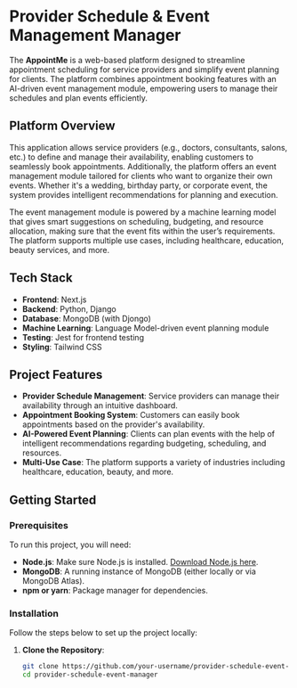 # Provider Schedule & Event Management Manager

The **AppointMe** is a web-based platform designed to streamline appointment scheduling for service providers and simplify event planning for clients. The platform combines appointment booking features with an AI-driven event management module, empowering users to manage their schedules and plan events efficiently. 

## Platform Overview

This application allows service providers (e.g., doctors, consultants, salons, etc.) to define and manage their availability, enabling customers to seamlessly book appointments. Additionally, the platform offers an event management module tailored for clients who want to organize their own events. Whether it's a wedding, birthday party, or corporate event, the system provides intelligent recommendations for planning and execution.

The event management module is powered by a machine learning model that gives smart suggestions on scheduling, budgeting, and resource allocation, making sure that the event fits within the user’s requirements. The platform supports multiple use cases, including healthcare, education, beauty services, and more.

## Tech Stack

- **Frontend**: Next.js
- **Backend**: Python, Django
- **Database**: MongoDB (with Djongo)
- **Machine Learning**: Language Model-driven event planning module
- **Testing**: Jest for frontend testing
- **Styling**: Tailwind CSS

## Project Features

- **Provider Schedule Management**: Service providers can manage their availability through an intuitive dashboard.
- **Appointment Booking System**: Customers can easily book appointments based on the provider's availability.
- **AI-Powered Event Planning**: Clients can plan events with the help of intelligent recommendations regarding budgeting, scheduling, and resources.
- **Multi-Use Case**: The platform supports a variety of industries including healthcare, education, beauty, and more.

## Getting Started

### Prerequisites

To run this project, you will need:

- **Node.js**: Make sure Node.js is installed. [Download Node.js here](https://nodejs.org/).
- **MongoDB**: A running instance of MongoDB (either locally or via MongoDB Atlas).
- **npm or yarn**: Package manager for dependencies.

### Installation

Follow the steps below to set up the project locally:

1. **Clone the Repository**:

   ```bash
   git clone https://github.com/your-username/provider-schedule-event-manager.git
   cd provider-schedule-event-manager
